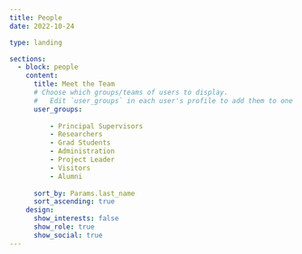 ```yaml
---
title: People
date: 2022-10-24

type: landing

sections:
  - block: people
    content:
      title: Meet the Team
      # Choose which groups/teams of users to display.
      #   Edit `user_groups` in each user's profile to add them to one or more of these groups.
      user_groups:
          
          - Principal Supervisors
          - Researchers
          - Grad Students
          - Administration
          - Project Leader
          - Visitors
          - Alumni
    
      sort_by: Params.last_name
      sort_ascending: true
    design:
      show_interests: false
      show_role: true
      show_social: true
---
```

